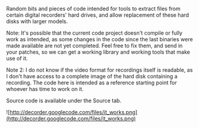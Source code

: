 Random bits and pieces of code intended for tools to extract files from certain digital recorders' hard drives, and allow replacement of these hard disks with larger models.

Note: It's possible that the current code project doesn't compile or fully work as intended, as some changes in the code since the last binaries were made available are not yet completed. Feel free to fix them, and send in your patches, so we can get a working library and working tools that make use of it.

Note 2: I do not know if the video format for recordings itself is readable, as I don't have access to a complete image of the hard disk containing a recording. The code here is intended as a reference starting point for whoever has time to work on it.

Source code is available under the Source tab.

![http://decorder.googlecode.com/files/it_works.png](http://decorder.googlecode.com/files/it_works.png)